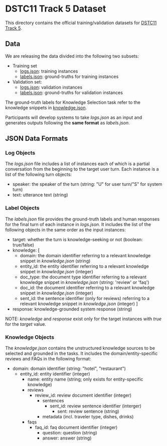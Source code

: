 # DSTC11 Track 5 Dataset

This directory contains the official training/validation datasets for [DSTC11 Track 5](../README.md).

## Data

We are releasing the data divided into the following two subsets:

* Training set
  * [logs.json](train/logs.json): training instances
  * [labels.json](train/labels.json): ground-truths for training instances
* Validation set:
  * [logs.json](val/logs.json): validation instances
  * [labels.json](val/labels.json): ground-truths for validation instances

The ground-truth labels for Knowledge Selection task refer to the knowledge snippets in [knowledge.json](knowledge.json).

Participants will develop systems to take *logs.json* as an input and generates outputs following the **same format** as *labels.json*.

## JSON Data Formats

### Log Objects

The *logs.json* file includes a list of instances each of which is a partial conversation from the beginning to the target user turn.
Each instance is a list of the following turn objects:

* speaker: the speaker of the turn (string: "U" for user turn/"S" for system turn)
* text: utterance text (string)

### Label Objects

The *labels.json* file provides the ground-truth labels and human responses for the final turn of each instance in *logs.json*.
It includes the list of the following objects in the same order as the input instances:

* target: whether the turn is knowledge-seeking or not (boolean: true/false)
* knowledge: [
  * domain: the domain identifier referring to a relevant knowledge snippet in *knowledge.json* (string)
  * entity\_id: the entity identifier referring to a relevant knowledge snippet in *knowledge.json* (integer)
  * doc\_type: the document type identifier referring to a relevant knowledge snippet in *knowledge.json* (string: 'review' or 'faq')
  * doc\_id: the document identifier referring to a relevant knowledge snippet in *knowledge.json* (integer)
  * sent\_id: the sentence identifier (only for reviews) referring to a relevant knowledge snippet in *knowledge.json* (integer)
  ]
* response: knowledge-grounded system response (string)

NOTE: *knowledge* and *response* exist only for the target instances with *true* for the *target* value.

### Knowledge Objects

The *knowledge.json* contains the unstructured knowledge sources to be selected and grounded in the tasks.
It includes the domain/entity-specific reviews and FAQs in the following format:

* domain: domain identifier (string: "hotel", "restaurant")
  * entity\_id: entity identifier (integer)
      * name: entity name (string; only exists for entity-specific knowledge)
      * reviews
          * review\_id: review document identifier (integer)
              * sentences
                  * sent\_id: review sentence identifier (interger)
                    * sent: review sentence (string)
              * metadata (incl. traveler type, dishes, drinks)
      * faqs
          * faq\_id: faq document identifier (integer)
              * question: question (string)
              * answer: answer (string)

